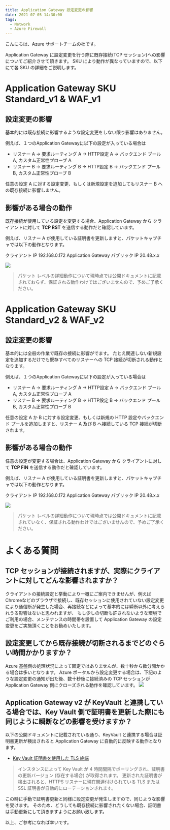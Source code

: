 ```yaml
---
title: Application Gateway 設定変更の影響
date: 2021-07-05 14:30:00
tags:
  - Network
  - Azure Firewall
---
```


こんにちは、Azure サポートチームの杜です。

Application Gateway に設定変更を行う際に既存接続(TCP セッション)への影響についてご紹介させて頂きます。
SKU により動作が異なっていますので、以下にて各 SKU の詳細をご説明します。

# Application Gateway SKU Standard_v1 & WAF_v1
## 設定変更の影響

基本的には既存接続に影響するような設定変更をしない限り影響はありません。

例えば、１つのApplication Gatewayに以下の設定が入っている場合は
* リスナー A → 要求ルーティング A → HTTP設定 A → バックエンド プール A, カスタム正常性プローブ A
* リスナー B → 要求ルーティング B → HTTP設定 B → バックエンド プール B, カスタム正常性プローブ B

任意の設定 A に対する設定変更、もしくは新規設定を追加してもリスナー B への既存接続に影響しません。

## 影響がある場合の動作
既存接続が使用している設定を変更する場合、Application Gateway から クライアントに対して **TCP RST** を送信する動作だと確認しています。

例えば、リスナー A が使用している証明書を更新しますと、パケットキャプチャでは以下の動作となります。

クライアント IP 192.168.0.172
Application Gateway パブリック IP 20.48.x.x

![](./v1_rst.png)

> パケット レベルの詳細動作について現時点では公開ドキュメントに記載されておらず、保証される動作わけではございませんので、予めご了承ください。

# Application Gateway SKU Standard_v2 & WAF_v2
## 設定変更の影響

基本的には全般の作業で既存の接続に影響がでます。
たとえ関連しない新規設定を追加するだけでも既存すべてのリスナーへの TCP 接続が切断される動作となります。

例えば、１つのApplication Gatewayに以下の設定が入っている場合は
* リスナー A → 要求ルーティング A → HTTP設定 A → バックエンド プール A, カスタム正常性プローブ A
* リスナー B → 要求ルーティング B → HTTP設定 B → バックエンド プール B, カスタム正常性プローブ B

任意の設定 A か B に対する設定変更、もしくは新規の HTTP 設定やバックエンド プールを追加しますと、リスナー A 及び B へ接続している TCP 接続が切断されます。

## 影響がある場合の動作
任意の設定が変更する場合は、Application Gateway から クライアントに対して **TCP FIN** を送信する動作だと確認しています。

例えば、リスナー A が使用している証明書を更新しますと、パケットキャプチャでは以下の動作となります。

クライアント IP 192.168.0.172
Application Gateway パブリック IP 20.48.x.x

![](./v2_fin.png)

> パケット レベルの詳細動作について現時点では公開ドキュメントに記載されていなく、保証される動作わけではございませんので、予めご了承ください。

# よくある質問
## TCP セッションが接続されますが、実際にクライアントに対してどんな影響されますか？
クライアントの接続設定と挙動により一概にご案内できませんが、例えばChromeなどのブラウザで接続し、既存セッションに使用されていない設定変更により通信断が発生した場合、再接続などによって基本的には瞬断以外に考えられうる影響はないと思われますが、
もし少しの切断も許されないような環境でご利用の場合、メンテナンスの時間帯を設置して Application Gateway の設定変更をご実施頂くことをお勧めいたします。

## 設定変更してから既存接続が切断されるまでどのぐらい時間かかりますか？
Azure 基盤側の処理状況によって固定ではありませんが、数十秒から数分間かかる場合は多いとなります。
Azure ポータルから設定変更する場合は、下記のような設定変更の通知が出た後、数十秒後に接続済みの TCP セッションが Application Gateway 側にクローズされる動作を確認しています。
![](./v2_notification.png)

## Application Gateway v2 が KeyVault と連携している場合では、Key Vault 側で証明書を更新した際にも同じように瞬断などの影響を受けますか？
以下の公開ドキュメントに記載されている通り、KeyVault と連携する場合は証明書更新が検出されると Application Gateway に自動的に反映する動作となります。
- [Key Vault 証明書を使用した TLS 終端](https://docs.microsoft.com/ja-jp/azure/application-gateway/key-vault-certs)

>インスタンスによって Key Vault が 4 時間間隔でポーリングされ、証明書の更新バージョン (存在する場合) が取得されます。 更新された証明書が検出されると、HTTPS リスナーに現在関連付けられている TLS または SSL 証明書が自動的にローテーションされます。

この時に手動で証明書更新と同様に設定変更が発生しますので、同じような影響を受けます。
そのため、どうしても既存接続に影響されたくない場合、証明書は手動更新にして頂きますようにお願い致します。

以上、ご参考になれば幸いです。